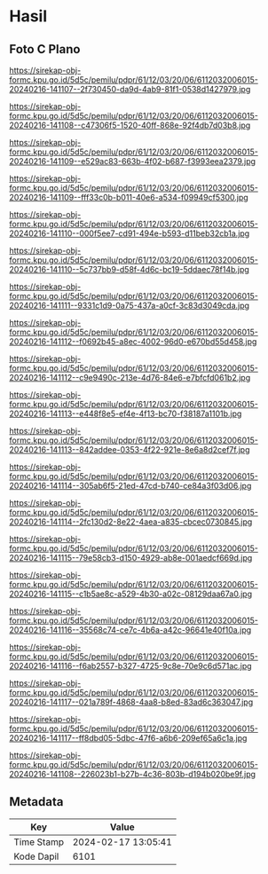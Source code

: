 # Hasil

## Foto C Plano

https://sirekap-obj-formc.kpu.go.id/5d5c/pemilu/pdpr/61/12/03/20/06/6112032006015-20240216-141107--2f730450-da9d-4ab9-81f1-0538d1427979.jpg

https://sirekap-obj-formc.kpu.go.id/5d5c/pemilu/pdpr/61/12/03/20/06/6112032006015-20240216-141108--c47306f5-1520-40ff-868e-92f4db7d03b8.jpg

https://sirekap-obj-formc.kpu.go.id/5d5c/pemilu/pdpr/61/12/03/20/06/6112032006015-20240216-141109--e529ac83-663b-4f02-b687-f3993eea2379.jpg

https://sirekap-obj-formc.kpu.go.id/5d5c/pemilu/pdpr/61/12/03/20/06/6112032006015-20240216-141109--fff33c0b-b011-40e6-a534-f09949cf5300.jpg

https://sirekap-obj-formc.kpu.go.id/5d5c/pemilu/pdpr/61/12/03/20/06/6112032006015-20240216-141110--000f5ee7-cd91-494e-b593-d11beb32cb1a.jpg

https://sirekap-obj-formc.kpu.go.id/5d5c/pemilu/pdpr/61/12/03/20/06/6112032006015-20240216-141110--5c737bb9-d58f-4d6c-bc19-5ddaec78f14b.jpg

https://sirekap-obj-formc.kpu.go.id/5d5c/pemilu/pdpr/61/12/03/20/06/6112032006015-20240216-141111--9331c1d9-0a75-437a-a0cf-3c83d3049cda.jpg

https://sirekap-obj-formc.kpu.go.id/5d5c/pemilu/pdpr/61/12/03/20/06/6112032006015-20240216-141112--f0692b45-a8ec-4002-96d0-e670bd55d458.jpg

https://sirekap-obj-formc.kpu.go.id/5d5c/pemilu/pdpr/61/12/03/20/06/6112032006015-20240216-141112--c9e9490c-213e-4d76-84e6-e7bfcfd061b2.jpg

https://sirekap-obj-formc.kpu.go.id/5d5c/pemilu/pdpr/61/12/03/20/06/6112032006015-20240216-141113--e448f8e5-ef4e-4f13-bc70-f38187a1101b.jpg

https://sirekap-obj-formc.kpu.go.id/5d5c/pemilu/pdpr/61/12/03/20/06/6112032006015-20240216-141113--842addee-0353-4f22-921e-8e6a8d2cef7f.jpg

https://sirekap-obj-formc.kpu.go.id/5d5c/pemilu/pdpr/61/12/03/20/06/6112032006015-20240216-141114--305ab6f5-21ed-47cd-b740-ce84a3f03d06.jpg

https://sirekap-obj-formc.kpu.go.id/5d5c/pemilu/pdpr/61/12/03/20/06/6112032006015-20240216-141114--2fc130d2-8e22-4aea-a835-cbcec0730845.jpg

https://sirekap-obj-formc.kpu.go.id/5d5c/pemilu/pdpr/61/12/03/20/06/6112032006015-20240216-141115--79e58cb3-d150-4929-ab8e-001aedcf669d.jpg

https://sirekap-obj-formc.kpu.go.id/5d5c/pemilu/pdpr/61/12/03/20/06/6112032006015-20240216-141115--c1b5ae8c-a529-4b30-a02c-08129daa67a0.jpg

https://sirekap-obj-formc.kpu.go.id/5d5c/pemilu/pdpr/61/12/03/20/06/6112032006015-20240216-141116--35568c74-ce7c-4b6a-a42c-96641e40f10a.jpg

https://sirekap-obj-formc.kpu.go.id/5d5c/pemilu/pdpr/61/12/03/20/06/6112032006015-20240216-141116--f6ab2557-b327-4725-9c8e-70e9c6d571ac.jpg

https://sirekap-obj-formc.kpu.go.id/5d5c/pemilu/pdpr/61/12/03/20/06/6112032006015-20240216-141117--021a789f-4868-4aa8-b8ed-83ad6c363047.jpg

https://sirekap-obj-formc.kpu.go.id/5d5c/pemilu/pdpr/61/12/03/20/06/6112032006015-20240216-141117--ff8dbd05-5dbc-47f6-a6b6-209ef65a6c1a.jpg

https://sirekap-obj-formc.kpu.go.id/5d5c/pemilu/pdpr/61/12/03/20/06/6112032006015-20240216-141108--226023b1-b27b-4c36-803b-d194b020be9f.jpg


## Metadata

| Key        | Value               |
| ---------- | ------------------- |
| Time Stamp | 2024-02-17 13:05:41 |
| Kode Dapil | 6101                |



